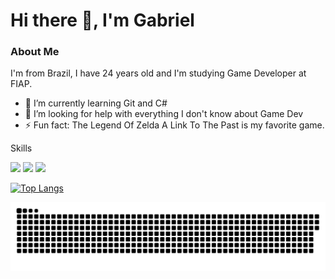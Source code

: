 <!-- Title -->
<h1> Hi there 👋, I'm Gabriel </h1>

<!-- About Me Title -->
<h3> About Me </h3>
<!-- About Me Title -->
I'm from Brazil, I have 24 years old and I'm studying Game Developer at FIAP.

- 🌱 I’m currently learning Git and C# 
- 🤔 I’m looking for help with everything I don't know about Game Dev 
- ⚡ Fun fact: The Legend Of Zelda A Link To The Past is my favorite game. 

Skills

<!-- Softwares Badges -->
<div class="Softwares">
  <img src="https://img.shields.io/badge/Unity-595959?e&logo=unity&logoColor=white&&labelColor=252525&style=for-the-badg" height=25px>
  <img src="https://custom-icon-badges.demolab.com/badge/Maya-39a5cc?logo=autodesk-maya&labelColor=37515B&style=flat" height=25px>
  <img src="https://custom-icon-badges.demolab.com/badge/Fusion-FF6B00.svg?logo=fusion-360&labelColor=5A361E&style=flat" height=25px>
</div>

[![Top Langs](https://github-readme-stats.vercel.app/api/top-langs/?username=DvoraGames&layout=compact&theme=dark#gh-dark-mode-only)](https://github.com/anuraghazra/github-readme-stats)

<picture>
  <source media="(prefers-color-scheme: dark)" srcset="https://github.com/DvoraGames/dvoragames/blob/output/github-snake-dark.svg" />
  <source media="(prefers-color-scheme: light)" srcset="https://github.com/DvoraGames/dvoragames/blob/output/github-snake-dark.svg" />
  <img alt="github-snake" src="github-snake.svg" />
</picture>
